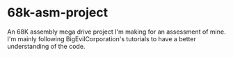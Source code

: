 # 68k-asm-project
 An 68K assembly mega drive project I'm making for an assessment of mine.
 I'm mainly following BigEvilCorporation's tutorials to have a better understanding of the code.
